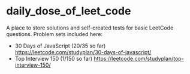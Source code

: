 # daily_dose_of_leet_code

A place to store solutions and self-created tests for basic LeetCode questions. Problem sets included here:
- 30 Days of JavaScript (20/35 so far) https://leetcode.com/studyplan/30-days-of-javascript/
- Top Interview 150 (1/150 so far) https://leetcode.com/studyplan/top-interview-150/